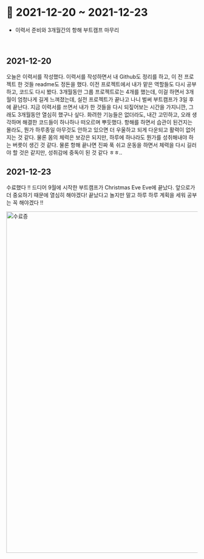 # 📝 2021-12-20 ~ 2021-12-23

- 이력서 준비와 3개월간의 항해 부트캠프 마무리

<br>

## 2021-12-20
오늘은 이력서를 작성했다. 이력서를 작성하면서 내 Github도 정리를 하고, 이 전 프로젝트 한 것들 readme도 정돈을 했다. 이전 프로젝트에서 내가 맡은 역할들도 다시 공부하고, 코드도 다시 봤다. 3개월동안 그룹 프로젝트로는 4개를 했는데, 이걸 하면서 3개월이 엄청나게 길게 느껴졌는데, 실전 프로젝트가 끝나고 나니 벌써 부트캠프가 3일 후에 끝난다. 지금 이력서를 쓰면서 내가 한 것들을 다시 되짚어보는 시간을 가지니깐, 그래도 3개월동안 열심히 했구나 싶다. 화려한 기능들은 없더라도, 내간 고민하고, 오래 생각하며 해결한 코드들이 하나하나 떠오르며 뿌듯했다. 항해를 하면서 습관이 된건지는 몰라도, 뭔가 하루종일 아무것도 안하고 있으면 더 우울하고 되게 다운되고 활력이 없어지는 것 같다. 물론 몸의 체력은 보강은 되지만, 하루에 하나라도 뭔가를 성취해내야 하는 버릇이 생긴 것 같다. 물론 항해 끝나면 진짜 푹 쉬고 운동을 하면서 체력을 다시 길러야 할 것은 같지만, 성취감에 중독이 된 것 같다 ㅎㅎ..

## 2021-12-23
수료했다 !! 드디어 9월에 시작한 부트캠프가 Christmas Eve Eve에 끝났다. 앞으로가 더 중요하기 때문에 열심히 해야겠다! 끝났다고 놀지만 말고 하루 하루 계획을 세워 공부는 꼭 해야겠다 !!

<img width="900" alt="수료증" src="https://user-images.githubusercontent.com/59908525/147387660-c2d07be7-41e5-436f-8559-c83b9794a810.PNG">
